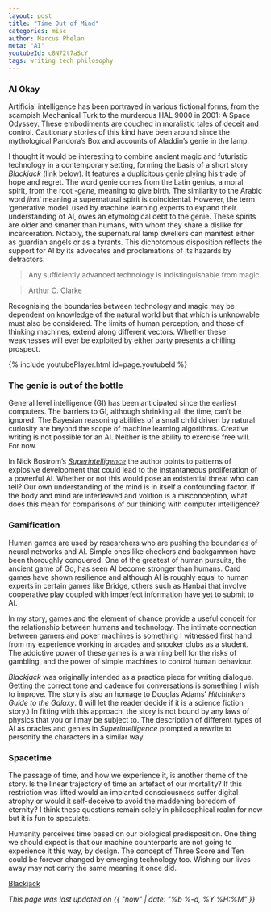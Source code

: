```yaml
---
layout: post
title: "Time Out of Mind"
categories: misc
author: Marcus Phelan
meta: "AI"
youtubeId: c8N72t7aScY
tags: writing tech philosophy
---
```


### AI Okay
Artificial intelligence has been portrayed in various fictional forms, from the scampish Mechanical Turk to the murderous HAL 9000  in 2001: A Space Odyssey. These embodiments are couched in moralistic tales of deceit and control. Cautionary stories of this kind have been around since the mythological Pandora’s Box and accounts of Aladdin’s genie in the lamp. 

I thought it would be interesting to combine ancient magic and futuristic technology in a contemporary setting, forming the basis of a short story *Blackjack* (link below). It features a duplicitous genie plying his trade of hope and regret. The word genie comes from the Latin genius, a moral spirit, from the root -_gene_, meaning to give birth. The similarity to the Arabic word *jinni* meaning a supernatural spirit is coincidental. However, the term ‘generative model’ used by machine learning experts to expand their understanding of AI, owes an etymological debt to the genie. These spirits are older and smarter than humans, with whom they share a dislike for incarceration. Notably, the supernatural lamp dwellers can manifest either as guardian angels or as a tyrants. This dichotomous disposition reflects the support for AI by its advocates and proclamations of its hazards by detractors. 

> Any sufficiently advanced technology is indistinguishable from magic.

> Arthur C. Clarke
 
Recognising the boundaries between technology and magic may be dependent on knowledge of the natural world but that which is unknowable must also be considered. The limits of human perception, and those of thinking machines, extend along different vectors. Whether these weaknesses will ever be exploited by either party presents a chilling prospect.

{% include youtubePlayer.html id=page.youtubeId %}

### The genie is out of the bottle 
General level intelligence (GI) has been anticipated since the earliest computers. The barriers to GI, although shrinking all the time, can’t be ignored. The Bayesian reasoning abilities of a small child driven by natural curiosity are beyond the scope of machine learning algorithms. Creative writing is not possible for an AI. Neither is the ability to exercise free will. For now. 

In Nick Bostrom’s [_Superintelligence_](https://www.amazon.co.uk/Superintelligence-Paths-Dangers-Strategies/dp/B00LPS90V6/ref=sr_1_1?dchild=1&hvadid=80745423630990&hvbmt=be&hvdev=c&hvqmt=e&keywords=nick+bostrom’s+superintelligence&qid=1624121004&sr=8-1) the author points to patterns of explosive development that could lead to the instantaneous proliferation of a powerful AI.  Whether or not this would pose an existential threat who can tell? Our own understanding of the mind is in itself a confounding factor. If the body and mind are interleaved and volition is a misconception, what does this mean for comparisons of our thinking with computer intelligence? 

### Gamification 
Human games are used by researchers who are pushing the boundaries of neural networks and AI. Simple ones like checkers and backgammon have been thoroughly conquered. One of the greatest of human pursuits, the ancient game of Go, has seen AI become stronger than humans. Card games have shown resilience and although AI is roughly equal to human experts in certain games like Bridge, others such as Hanbai that involve cooperative play coupled with imperfect information have yet to submit to AI. 

In my story, games and the element of chance provide a useful conceit for the relationship between humans and technology. The intimate connection between gamers and poker machines is something I witnessed first hand from my experience working in arcades and snooker clubs as a student. The addictive power of these games is a warning bell for the risks of gambling, and the power of simple machines to control human behaviour. 

*Blackjack* was originally intended as a practice piece for writing dialogue. Getting the correct tone and cadence for conversations is something I wish to improve. The story is also an homage to Douglas Adams’ *Hitchhikers Guide to the Galaxy*. (I will let the reader decide if it is a science fiction story.) In fitting with this approach, the story is not bound by any laws of physics that you or I may be subject to. The description of different types of AI as oracles and genies in *Superintelligence* prompted a rewrite to personify the characters in a similar way. 

### Spacetime
The passage of time, and how we experience it, is another theme of the story. Is the linear trajectory of time an artefact of our mortality? If this restriction was lifted would an implanted consciousness suffer digital atrophy or would it self-deceive to avoid the maddening boredom of eternity? I think these questions remain solely in philosophical realm for now but it is fun to speculate.

Humanity perceives time based on our biological predisposition. One thing we should expect is that our machine counterparts are not going to experience it this way, by design. The concept of Three Score and Ten could be forever changed by emerging technology too. Wishing our lives away may not carry the same meaning it once did.


[Blackjack](https://books.apple.com/ie/book/blackjack/id1572013153) 

_This page was last updated on {{ "now" | date: "%b %-d, %Y %H:%M" }}_





